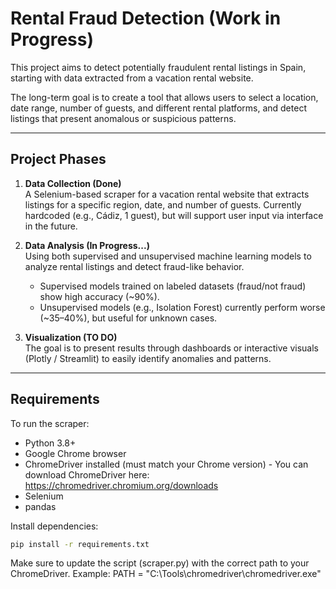 # Rental Fraud Detection (Work in Progress)

This project aims to detect potentially fraudulent rental listings in Spain, starting with data extracted from a vacation rental website.

The long-term goal is to create a tool that allows users to select a location, date range, number of guests, and different rental platforms, and detect listings that present anomalous or suspicious patterns.

---

## Project Phases

1. **Data Collection (Done)**  
   A Selenium-based scraper for a vacation rental website that extracts listings for a specific region, date, and number of guests. Currently hardcoded (e.g., Cádiz, 1 guest), but will support user input via interface in the future.

2. **Data Analysis (In Progress...)**  
   Using both supervised and unsupervised machine learning models to analyze rental listings and detect fraud-like behavior.

   - Supervised models trained on labeled datasets (fraud/not fraud) show high accuracy (~90%).
   - Unsupervised models (e.g., Isolation Forest) currently perform worse (~35–40%), but useful for unknown cases.

3. **Visualization (TO DO)**  
   The goal is to present results through dashboards or interactive visuals (Plotly / Streamlit) to easily identify anomalies and patterns.

---

## Requirements

To run the scraper:

- Python 3.8+
- Google Chrome browser
- ChromeDriver installed (must match your Chrome version)
      - You can download ChromeDriver here: https://chromedriver.chromium.org/downloads
- Selenium
- pandas

Install dependencies:

```bash
pip install -r requirements.txt
```

Make sure to update the script (scraper.py) with the correct path to your ChromeDriver. Example:
PATH = "C:\\Tools\\chromedriver\\chromedriver.exe"


